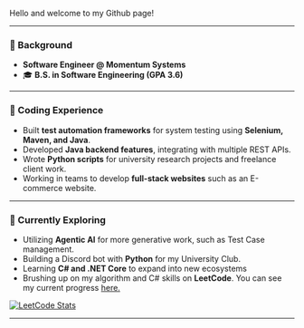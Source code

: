 Hello and welcome to my Github page! 

---

### 💼 Background
- **Software Engineer @ Momentum Systems**  
- 🎓 **B.S. in Software Engineering (GPA 3.6)** 

---

### 🔧 Coding Experience
- Built **test automation frameworks** for system testing using **Selenium, Maven, and Java**.  
- Developed **Java backend features**, integrating with multiple REST APIs.  
- Wrote **Python scripts** for university research projects and freelance client work.
- Working in teams to develop **full-stack websites** such as an E-commerce website.

---

### 🌱 Currently Exploring
- Utilizing **Agentic AI** for more generative work, such as Test Case management.
- Building a Discord bot with **Python** for my University Club.
- Learning **C# and .NET Core** to expand into new ecosystems
- Brushing up on my algorithm and C# skills on **LeetCode**. You can see my current progress [here.](https://github.com/Keen2Kode/LeetCode-Solutions)
  
[![LeetCode Stats](https://leetcard.jacoblin.cool/Keen2Kode?theme=dark&ext=heatmap)](https://leetcode.com/Keen2Kode/)

---



